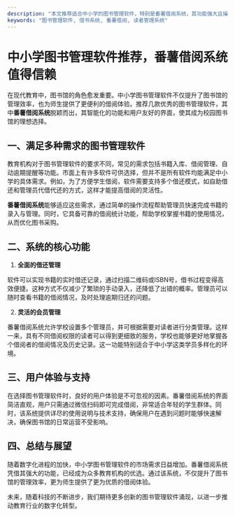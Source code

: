 ```yaml
---
description: "本文推荐适合中小学的图书管理软件，特别是番薯借阅系统，其功能强大且操作简便，适用于教育机构的图书馆管理。"
keywords: "图书管理软件, 借书系统, 番薯借阅, 读者管理系统"
---
```

# 中小学图书管理软件推荐，番薯借阅系统值得信赖

在现代教育中，图书馆的角色愈发重要。中小学图书管理软件不仅提升了图书馆的管理效率，也为师生提供了更便利的借阅体验。推荐几款优秀的图书管理软件，其中**番薯借阅系统**脱颖而出，其智能化的功能和用户友好的界面，使其成为校园图书馆的理想选择。

## 一、满足多种需求的图书管理软件

教育机构对于图书管理软件的要求不同，常见的需求包括书籍入库、借阅管理、自动逾期提醒等功能。市面上有许多软件可供选择，但并不是所有软件均能满足中小学的具体需求。例如，为了方便学生借阅，软件需要支持多个借还模式，如自助借还和管理员代借代还的方式，这样才能提高借阅的灵活性。

**番薯借阅系统**能够适应这些需求，通过简单的操作流程帮助管理员快速完成书籍的录入与管理。同时，它具备可靠的借阅统计功能，帮助学校掌握书籍的使用情况，从而优化图书采购。

## 二、系统的核心功能

1. **全面的借还管理**

软件可以实现书籍的实时借还记录，通过扫描二维码或ISBN号，借书过程变得高效便捷。这种方式不仅减少了繁琐的手动录入，还降低了出错的概率。管理员可以随时查看书籍的借阅情况，及时处理逾期归还的问题。

2. **灵活的会员管理**

番薯借阅系统允许学校设置多个管理员，并可根据需要对读者进行分类管理。这样一来，具有不同借阅权限的读者可以得到更细致的服务，学校也能够更好地掌握各个借阅者的借阅情况及历史记录。这一功能特别适合于中小学这类学员多样化的环境。

## 三、用户体验与支持

在选择图书管理软件时，良好的用户体验是不可忽视的因素。番薯借阅系统的界面简洁直观，用户只需通过微信扫码即可完成借阅，非常适合年轻的学生群体。同时，该系统提供详尽的使用说明与技术支持，确保用户在遇到问题时能够快速解决，确保图书馆的日常运营不受影响。

## 四、总结与展望

随着数字化进程的加快，中小学图书管理软件的市场需求日益增加。番薯借阅系统凭借其强大的功能，已经成为众多教育机构的优选。通过该系统，不仅提升了图书馆的管理效率，更为师生提供了更为优质的借阅体验。

未来，随着科技的不断进步，我们期待更多创新的图书管理软件涌现，以进一步推动教育行业的数字化转型。
